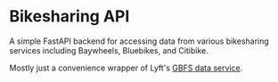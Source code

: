 # Bikesharing API

A simple FastAPI backend for accessing data from various bikesharing services including Baywheels, Bluebikes, and Citibike.

Mostly just a convenience wrapper of Lyft's [GBFS data service](https://github.com/MobilityData/gbfs/tree/master).
